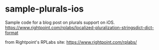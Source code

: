 # sample-plurals-ios
Sample code for a blog post on plurals support on iOS.
https://www.rightpoint.com/rplabs/localized-pluralization-stringsdict-dict-format

from Rightpoint's RPLabs site:
https://www.rightpoint.com/rplabs/

